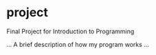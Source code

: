 # project
Final Project for Introduction to Programming


... A brief description of how my program works ...
